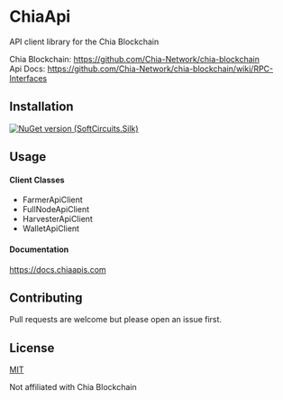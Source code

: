 # ChiaApi
API client library for the Chia Blockchain

Chia Blockchain: https://github.com/Chia-Network/chia-blockchain<br/>
Api Docs: https://github.com/Chia-Network/chia-blockchain/wiki/RPC-Interfaces<br/>


## Installation

[![NuGet version (SoftCircuits.Silk)](https://img.shields.io/nuget/v/ChiaApi.svg?style=flat-square)](https://www.nuget.org/packages/ChiaApi/)


## Usage

#### Client Classes
* FarmerApiClient
* FullNodeApiClient
* HarvesterApiClient
* WalletApiClient

#### Documentation
https://docs.chiaapis.com

## Contributing
Pull requests are welcome but please open an issue first.


## License
[MIT](https://choosealicense.com/licenses/mit/)

Not affiliated with Chia Blockchain
